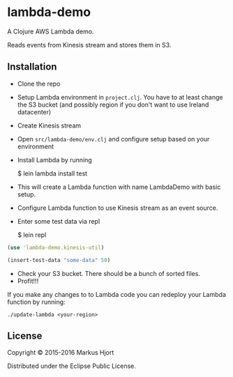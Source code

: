 # lambda-demo

A Clojure AWS Lambda demo.

Reads events from Kinesis stream and stores them in S3.

## Installation

* Clone the repo
* Setup Lambda environment in `project.clj`.
  You have to at least change the S3 bucket (and possibly region if you don't want to use Ireland datacenter)
* Create Kinesis stream
* Open `src/lambda-demo/env.clj` and configure setup based on your environment
* Install Lambda by running

  $ lein lambda install test

* This will create a Lambda function with name LambdaDemo with basic setup.
* Configure Lambda function to use Kinesis stream as an event source.
* Enter some test data via repl

  $ lein repl


```clojure
(use 'lambda-demo.kinesis-util)

(insert-test-data "some-data" 50)
```

* Check your S3 bucket. There should be a bunch of sorted files.
* Profit!!!

If you make any changes to to Lambda code you can redeploy your Lambda function by running:

```
./update-lambda <your-region>
```

## License

Copyright © 2015-2016 Markus Hjort

Distributed under the Eclipse Public License.
